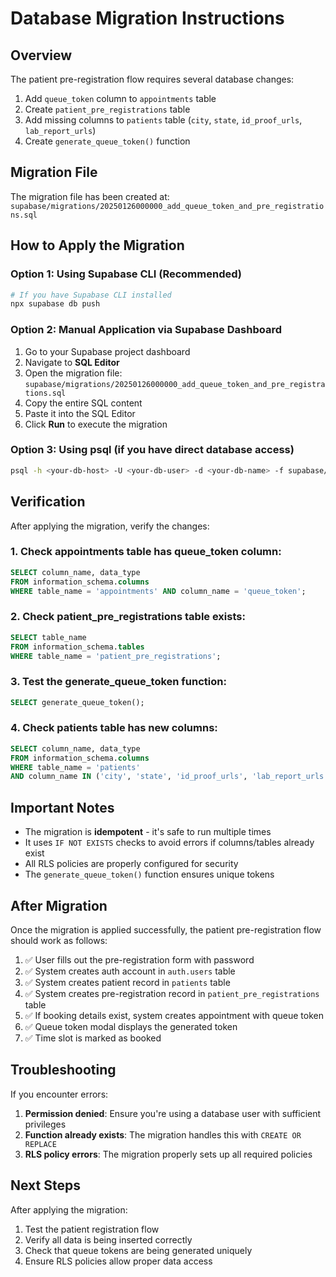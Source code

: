# Database Migration Instructions

## Overview
The patient pre-registration flow requires several database changes:
1. Add `queue_token` column to `appointments` table
2. Create `patient_pre_registrations` table
3. Add missing columns to `patients` table (`city`, `state`, `id_proof_urls`, `lab_report_urls`)
4. Create `generate_queue_token()` function

## Migration File
The migration file has been created at:
`supabase/migrations/20250126000000_add_queue_token_and_pre_registrations.sql`

## How to Apply the Migration

### Option 1: Using Supabase CLI (Recommended)
```bash
# If you have Supabase CLI installed
npx supabase db push
```

### Option 2: Manual Application via Supabase Dashboard
1. Go to your Supabase project dashboard
2. Navigate to **SQL Editor**
3. Open the migration file: `supabase/migrations/20250126000000_add_queue_token_and_pre_registrations.sql`
4. Copy the entire SQL content
5. Paste it into the SQL Editor
6. Click **Run** to execute the migration

### Option 3: Using psql (if you have direct database access)
```bash
psql -h <your-db-host> -U <your-db-user> -d <your-db-name> -f supabase/migrations/20250126000000_add_queue_token_and_pre_registrations.sql
```

## Verification
After applying the migration, verify the changes:

### 1. Check appointments table has queue_token column:
```sql
SELECT column_name, data_type 
FROM information_schema.columns 
WHERE table_name = 'appointments' AND column_name = 'queue_token';
```

### 2. Check patient_pre_registrations table exists:
```sql
SELECT table_name 
FROM information_schema.tables 
WHERE table_name = 'patient_pre_registrations';
```

### 3. Test the generate_queue_token function:
```sql
SELECT generate_queue_token();
```

### 4. Check patients table has new columns:
```sql
SELECT column_name, data_type 
FROM information_schema.columns 
WHERE table_name = 'patients' 
AND column_name IN ('city', 'state', 'id_proof_urls', 'lab_report_urls');
```

## Important Notes
- The migration is **idempotent** - it's safe to run multiple times
- It uses `IF NOT EXISTS` checks to avoid errors if columns/tables already exist
- All RLS policies are properly configured for security
- The `generate_queue_token()` function ensures unique tokens

## After Migration
Once the migration is applied successfully, the patient pre-registration flow should work as follows:

1. ✅ User fills out the pre-registration form with password
2. ✅ System creates auth account in `auth.users` table
3. ✅ System creates patient record in `patients` table
4. ✅ System creates pre-registration record in `patient_pre_registrations` table
5. ✅ If booking details exist, system creates appointment with queue token
6. ✅ Queue token modal displays the generated token
7. ✅ Time slot is marked as booked

## Troubleshooting
If you encounter errors:

1. **Permission denied**: Ensure you're using a database user with sufficient privileges
2. **Function already exists**: The migration handles this with `CREATE OR REPLACE`
3. **RLS policy errors**: The migration properly sets up all required policies

## Next Steps
After applying the migration:
1. Test the patient registration flow
2. Verify all data is being inserted correctly
3. Check that queue tokens are being generated uniquely
4. Ensure RLS policies allow proper data access

